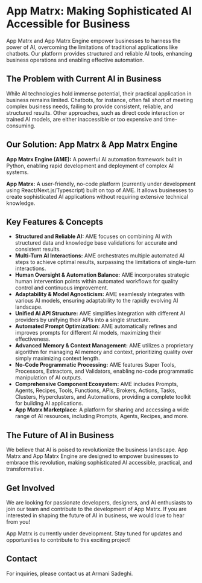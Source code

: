 # App Matrx: Making Sophisticated AI Accessible for Business

App Matrx and App Matrx Engine empower businesses to harness the power of AI, overcoming the limitations of traditional applications like chatbots. Our platform provides structured and reliable AI tools, enhancing business operations and enabling effective automation.

## The Problem with Current AI in Business

While AI technologies hold immense potential, their practical application in business remains limited. Chatbots, for instance, often fall short of meeting complex business needs, failing to provide consistent, reliable, and structured results. Other approaches, such as direct code interaction or trained AI models, are either inaccessible or too expensive and time-consuming.

## Our Solution: App Matrx & App Matrx Engine

**App Matrx Engine (AME):** A powerful AI automation framework built in Python, enabling rapid development and deployment of complex AI systems.

**App Matrx:** A user-friendly, no-code platform (currently under development using React/Next.js/Typescript) built on top of AME. It allows businesses to create sophisticated AI applications without requiring extensive technical knowledge.

## Key Features & Concepts

* **Structured and Reliable AI:** AME focuses on combining AI with structured data and knowledge base validations for accurate and consistent results.
* **Multi-Turn AI Interactions:** AME orchestrates multiple automated AI steps to achieve optimal results, surpassing the limitations of single-turn interactions.
* **Human Oversight & Automation Balance:** AME incorporates strategic human intervention points within automated workflows for quality control and continuous improvement.
* **Adaptability & Model Agnosticism:** AME seamlessly integrates with various AI models, ensuring adaptability to the rapidly evolving AI landscape.
* **Unified AI API Structure:** AME simplifies integration with different AI providers by unifying their APIs into a single structure.
* **Automated Prompt Optimization:** AME automatically refines and improves prompts for different AI models, maximizing their effectiveness.
* **Advanced Memory & Context Management:** AME utilizes a proprietary algorithm for managing AI memory and context, prioritizing quality over simply maximizing context length.
* **No-Code Programmatic Processing:** AME features Super Tools, Processors, Extractors, and Validators, enabling no-code programmatic manipulation of AI outputs.
* **Comprehensive Component Ecosystem:** AME includes Prompts, Agents, Recipes, Tools, Functions, APIs, Brokers, Actions, Tasks, Clusters, Hyperclusters, and Automations, providing a complete toolkit for building AI applications.
* **App Matrx Marketplace:** A platform for sharing and accessing a wide range of AI resources, including Prompts, Agents, Recipes, and more.

## The Future of AI in Business

We believe that AI is poised to revolutionize the business landscape. App Matrx and App Matrx Engine are designed to empower businesses to embrace this revolution, making sophisticated AI accessible, practical, and transformative.

## Get Involved
We are looking for passionate developers, designers, and AI enthusiasts to join our team and contribute to the development of App Matrx. If you are interested in shaping the future of AI in business, we would love to hear from you!

App Matrx is currently under development. Stay tuned for updates and opportunities to contribute to this exciting project!

## Contact

For inquiries, please contact us at Armani Sadeghi.

